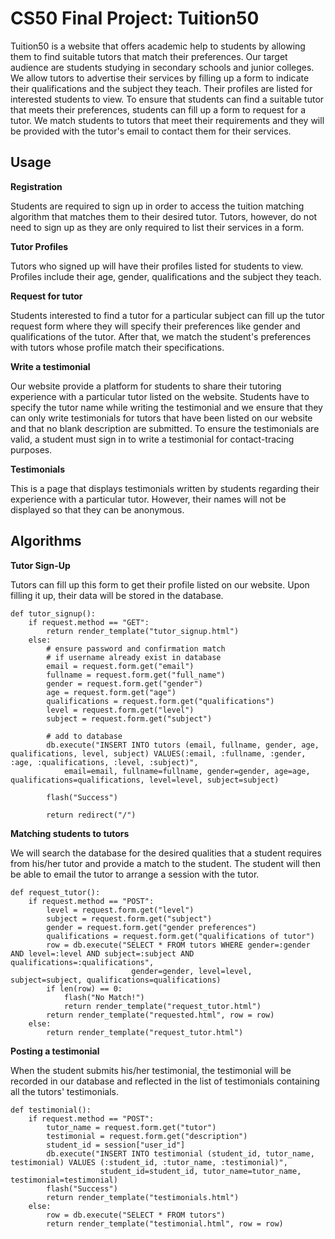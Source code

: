 # CS50 Final Project: Tuition50

Tuition50 is a website that offers academic help to students by allowing them to find suitable tutors that match their preferences.
Our target audience are students studying in secondary schools and junior colleges.
We allow tutors to advertise their services by filling up a form to indicate their qualifications and the subject they teach.
Their profiles are listed for interested students to view.
To ensure that students can find a suitable tutor that meets their preferences, students can fill up a form to request for a tutor.
We match students to tutors that meet their requirements and they will be provided with the tutor's email to contact them for their services.

## Usage

**Registration**

Students are required to sign up in order to access the tuition matching algorithm that matches them to their desired tutor.
Tutors, however, do not need to sign up as they are only required to list their services in a form.

**Tutor Profiles**

Tutors who signed up will have their profiles listed for students to view. Profiles include their age, gender, qualifications and the subject they teach.

**Request for tutor**

Students interested to find a tutor for a particular subject can fill up the tutor request form where they will specify their preferences like gender and qualifications of the tutor.
After that, we match the student's preferences with tutors whose profile match their specifications.

**Write a testimonial**

Our website provide a platform for students to share their tutoring experience with a particular tutor listed on the website.
Students have to specify the tutor name while writing the testimonial and we ensure that they can only write testimonials for tutors that have been listed on our website and that no blank description are submitted.
To ensure the testimonials are valid, a student must sign in to write a testimonial for contact-tracing purposes.

**Testimonials**

This is a page that displays testimonials written by students regarding their experience with a particular tutor. However, their names will not be displayed so
that they can be anonymous.

## Algorithms

**Tutor Sign-Up**

Tutors can fill up this form to get their profile listed on our website.
Upon filling it up, their data will be stored in the database.
```
def tutor_signup():
    if request.method == "GET":
        return render_template("tutor_signup.html")
    else:
        # ensure password and confirmation match
        # if username already exist in database
        email = request.form.get("email")
        fullname = request.form.get("full_name")
        gender = request.form.get("gender")
        age = request.form.get("age")
        qualifications = request.form.get("qualifications")
        level = request.form.get("level")
        subject = request.form.get("subject")

        # add to database
        db.execute("INSERT INTO tutors (email, fullname, gender, age, qualifications, level, subject) VALUES(:email, :fullname, :gender, :age, :qualifications, :level, :subject)",
            email=email, fullname=fullname, gender=gender, age=age, qualifications=qualifications, level=level, subject=subject)

        flash("Success")

        return redirect("/")
```


**Matching students to tutors**

We will search the database for the desired qualities that a student requires from his/her tutor and provide a match to the student.
The student will then be able to email the tutor to arrange a session with the tutor.

```
def request_tutor():
    if request.method == "POST":
        level = request.form.get("level")
        subject = request.form.get("subject")
        gender = request.form.get("gender preferences")
        qualifications = request.form.get("qualifications of tutor")
        row = db.execute("SELECT * FROM tutors WHERE gender=:gender AND level=:level AND subject=:subject AND qualifications=:qualifications",
                           gender=gender, level=level, subject=subject, qualifications=qualifications)
        if len(row) == 0:
            flash("No Match!")
            return render_template("request_tutor.html")
        return render_template("requested.html", row = row)
    else:
        return render_template("request_tutor.html")
```

**Posting a testimonial**

When the student submits his/her testimonial, the testimonial will be recorded in our database and reflected in the list of testimonials
containing all the tutors' testimonials.

```
def testimonial():
    if request.method == "POST":
        tutor_name = request.form.get("tutor")
        testimonial = request.form.get("description")
        student_id = session["user_id"]
        db.execute("INSERT INTO testimonial (student_id, tutor_name, testimonial) VALUES (:student_id, :tutor_name, :testimonial)",
                    student_id=student_id, tutor_name=tutor_name, testimonial=testimonial)
        flash("Success")
        return render_template("testimonials.html")
    else:
        row = db.execute("SELECT * FROM tutors")
        return render_template("testimonial.html", row = row)
```

